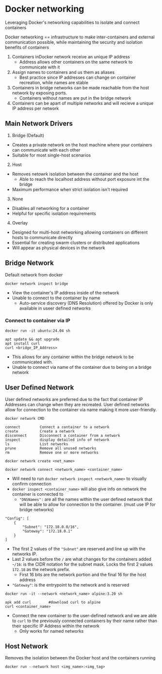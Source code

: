 # Docker networking

Leveraging Docker's networking capabilities to isolate and connect containers

Docker networking == infrastructure to make inter-containers and external communication possible, while maintaining the security and isolation benefits of containers
1. Containers inDocker network receive an unique IP address
    - Address allows other containers on the same network to communicate with it
2. Assign names to containers and us them as aliases
    - Best practice since IP addresses can change on container recreation, while names are stable
3. Containers in bridge networks can be made reachable from the host network by exposing ports.
    - Containers without names are put in the bridge network
4. Containers can be apart of multiple networks and will recieve a unique IP address per network

## Main Network Drivers
1. Bridge (Default)
- Creates a private network on the host machine where your containers can communicate with each other
- Suitable for most single-host scenarios

2. Host
- Removes netowrk isolation between the container and the host
    - Able to reach the localhost address without port exposure int the bridge
- Maximum performance when strict isolation isn't required

3. None
- Disables all networking for a container
- Helpful for specific isolation requirements

4. Overlay
- Designed for multi-host networking allowing containers on different hosts to communicate directly
- Essential for creating swarm clusters or distributed applications
- Will appear as physical devices in the network

## Bridge Network
Default network from docker 

`docker network inspect bridge`
- View the container's IP address inside of the network
- Unable to connect to the container by name
    - Auto-service discovery (DNS Resolution) offered by Docker is only available in useer defined networks  

### Connect to container via IP
`docker run -it ubuntu:24.04 sh`
```
apt update && apt upgrade
apt install curl
curl <bridge_IP_Address>
```

- This allows for any container within the bridge network to be communicated with.
- Unable to connect via name of the container due to being on a bridge network


## User Defined Network
User defined networks are preferred due to the fact that container IP Addresses can change when they are recreated. User defined networks allow for connection to the container via name making it more user-friendly.

```
docker network CMD

connect         Connect a container to a network
create          Create a network
disconnect      Disconnect a container from a network
inspect         display detailed info of network
ls              List networks
prune           Remove all unused networks
rm              Remove one or more networks
```

`docker network create <net_name>`

`docker network connect <network_name> <container_name>`
- Will need to run `docker network inspect <network_name>` to visually confirm connection
- `docker inspect <container_name>` will also give info on network the container is connected to 
    - `"DNSNames":` are all the names within the user defined network that will be able to allow for connection to the container. (must use IP for bridge networks)
```
"Config": [
    {
        "Subnet": "172.18.0.0/16",
        "Gateway": "172.18.0.1"
    }
]
```
- The first 2 values of the `"Subnet"` are reserved and line up with the networks IP.
- Last 2 values before the `/` are what changes for the containers added
-`/16`: is the CIDR notation for the subnet mask. Locks the first 2 values `172.18` as the network prefix. 
    - First 16 bits are the network portion and the final 16 for the host address
- `"Gateway"`: is the entrypoint to the network and is reserved

`docker run -it --network <network_name> alpine:3.20 sh`
```
apk add curl        #download curl to alpine
curl <container_name>
```
- Connect the new container to the user-defined network and we are able to `curl` to the previously connected containers by their name rather than their specific IP Address within the network
    - Only works for named networks

## Host Network
Removes the isolation between the Docker host and the containers running

`docker run --network host <img_name>:<img_tag>`